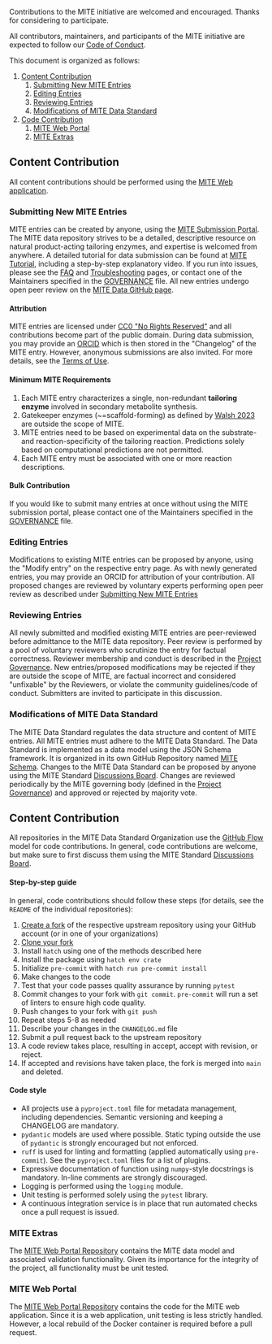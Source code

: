 Contributions to the MITE initiative are welcomed and encouraged. Thanks for
considering to participate.

All contributors, maintainers, and participants of the MITE initiative are
expected to follow our [Code of Conduct](CODE_OF_CONDUCT.md). 

This document is organized as follows:

1. [Content Contribution](#content-contribution)
   1. [Submitting New MITE Entries](#submitting-new-mite-entries)
   2. [Editing Entries](#editing-entries)
   3. [Reviewing Entries](#reviewing-entries)
   4. [Modifications of MITE Data Standard](#mite-standard)
2. [Code Contribution](#code-contribution)
   1. [MITE Web Portal](#mite-web)
   2. [MITE Extras](#mite-extras)


## Content Contribution

All content contributions should be performed using the [MITE Web application](https://mite.bioinformatics.nl/). 

### Submitting New MITE Entries

MITE entries can be created by anyone, using the [MITE Submission Portal](https://mite.bioinformatics.nl/submission/). 
The MITE data repository strives to be a detailed, descriptive resource on natural product-acting tailoring enzymes,
and expertise is welcomed from anywhere. A detailed tutorial for data submission can be found at [MITE Tutorial](https://mite.bioinformatics.nl/tutorial),
including a step-by-step explanatory video. If you run into issues, please see the [FAQ](https://mite.bioinformatics.nl/faqs) and 
[Troubleshooting](https://mite.bioinformatics.nl/troubleshooting) pages, or contact one of the Maintainers specified in 
the [GOVERNANCE](GOVERNANCE.md) file. All new entries undergo open peer review on the [MITE Data GitHub page](https://github.com/mite-standard/mite_data/issues).

#### Attribution

MITE entries are licensed under [CC0 "No Rights Reserved"](https://creativecommons.org/public-domain/cc0/) and all contributions become part of the public domain.
During data submission, you may provide an [ORCID](https://orcid.org/) which is then stored in the "Changelog" of the MITE entry. 
However, anonymous submissions are also invited. For more details, see the [Terms of Use](https://mite.bioinformatics.nl/terms). 

#### Minimum MITE Requirements

1. Each MITE entry characterizes a single, non-redundant **tailoring enzyme** involved in secondary metabolite synthesis.
2. Gatekeeper enzymes (~=scaffold-forming) as defined by [Walsh 2023](https://doi.org/10.1039/D2NP00048B) are outside the scope of MITE.
3. MITE entries need to be based on experimental data on the substrate- and reaction-specificity of the tailoring reaction. Predictions solely based on computational predictions are not permitted.
4. Each MITE entry must be associated with one or more reaction descriptions.

#### Bulk Contribution

If you would like to submit many entries at once without using the MITE submission portal, please contact one of the Maintainers specified in 
the [GOVERNANCE](GOVERNANCE.md) file.

### Editing Entries 

Modifications to existing MITE entries can be proposed by anyone, using the "Modify entry" on the respective entry page.
As with newly generated entries, you may provide an ORCID for attribution of your contribution.
All proposed changes are reviewed by voluntary experts performing open peer review as described under [Submitting New MITE Entries](#submitting-new-mite-entries)

### Reviewing Entries 

All newly submitted and modified existing MITE entries are peer-reviewed before admittance to the MITE data repository. 
Peer review is performed by a pool of voluntary reviewers who scrutinize the entry for factual correctness.
Reviewer membership and conduct is described in the [Project Governance](GOVERNANCE.md).
New entries/proposed modifications may be rejected if they are outside the scope of MITE, are factual incorrect and considered "unfixable" by the Reviewers, or violate the community guidelines/code of conduct.
Submitters are invited to participate in this discussion.

### Modifications of MITE Data Standard

The MITE Data Standard regulates the data structure and content of MITE entries. All MITE entries must adhere to the MITE Data Standard.
The Data Standard is implemented as a data model using the JSON Schema framework. It is organized in its own GitHub Repository named [MITE Schema](https://github.com/mite-standard/mite_schema).
Changes to the MITE Data Standard can be proposed by anyone using the MITE Standard [Discussions Board](https://github.com/orgs/mite-standard/discussions/3).
Changes are reviewed periodically by the MITE governing body (defined in the [Project Governance](GOVERNANCE.md)) and approved or rejected by majority vote. 

## Content Contribution

All repositories in the MITE Data Standard Organization use the [GitHub Flow](https://guides.github.com/introduction/flow)
model for code contributions. In general, code contributions are welcome, but make sure to first discuss them using 
the MITE Standard [Discussions Board](https://github.com/orgs/mite-standard/discussions).

#### Step-by-step guide

In general, code contributions should follow these steps (for details, see the `README` of the individual repositories):

1. [Create a fork](https://help.github.com/articles/fork-a-repo) of the respective upstream
   repository using your GitHub account (or in one of your organizations)
2. [Clone your fork](https://docs.github.com/en/repositories/creating-and-managing-repositories/cloning-a-repository)
3. Install `hatch` using one of the methods described here
4. Install the package using `hatch env crate`
4. Initialize `pre-commit` with `hatch run pre-commit install`
5. Make changes to the code
6. Test that your code passes quality assurance by running `pytest`
7. Commit changes to your fork with `git commit`. `pre-commit` will run a set of linters to ensure high code quality.
8. Push changes to your fork with `git push`
9. Repeat steps 5-8 as needed
10. Describe your changes in the `CHANGELOG.md` file
11. Submit a pull request back to the upstream repository
12. A code review takes place, resulting in accept, accept with revision, or reject. 
13. If accepted and revisions have taken place, the fork is merged into `main` and deleted.

#### Code style

- All projects use a `pyproject.toml` file for metadata management, including dependencies. Semantic versioning and keeping a CHANGELOG are mandatory.
- `pydantic` models are used where possible. Static typing outside the use of `pydantic` is strongly encouraged but not enforced.
- `ruff` is used for linting and formatting (applied automatically using `pre-commit`). See the `pyproject.toml` files for a list of plugins.
- Expressive documentation of function using `numpy`-style docstrings is mandatory. In-line comments are strongly discouraged.
- Logging is performed using the `logging` module.
- Unit testing is performed solely using the `pytest` library.
- A continuous integration service is in place that run automated checks once a pull request is issued. 

### MITE Extras

The [MITE Web Portal Repository](https://github.com/mite-standard/mite_extras) contains the MITE data model and associated validation functionality.
Given its importance for the integrity of the project, all functionality must be unit tested. 

### MITE Web Portal

The [MITE Web Portal Repository](https://github.com/mite-standard/mite_web) contains the code for the MITE web application.
Since it is a web application, unit testing is less strictly handled. However, a local rebuild of the Docker container is required before a pull request.